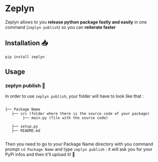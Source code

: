 # Zeplyn

Zeplyn allows to you **release python package fastly and easily** in one command (```zeplyn publish```) so you can **reiterate faster**

## Installation 📥

```
pip install zeplyn
```

## Usage

### zeplyn publish 🚀

In order to use ```zeplyn publish```, your folder will have to look like that :

```

├── Package Name
   ├── src (folder where there is the source code of your package)
        ├── main.py (file with the source code)
     
   ├── setup.py
   ├── README.md
   
```

Then you need to go to your Package Name directory with you command prompt ```cd Package Name``` and type ```zeplyn publish``` : it will ask you for your PyPi infos and then it'll upload it! 🤗
